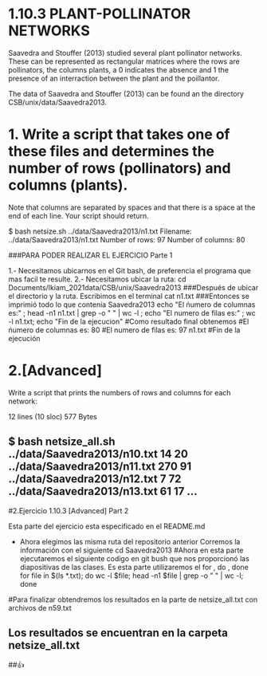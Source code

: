 # 1.10.3  PLANT-POLLINATOR NETWORKS
Saavedra and Stouffer (2013) studied several plant pollinator networks. These can be represented as rectangular matrices where the rows are pollinators,
the columns plants, a 0 indicates the absence and 1 the presence of an interraction between the plant and the poillantor.

The data of Saavedra and Stouffer (2013) can be found an the directory CSB/unix/data/Saavedra2013.

# 1. Write a script that takes one of these files and determines the number of rows (pollinators) and columns (plants). 

Note that columns are separated by spaces and that there is a space at the end of each line. Your script should return. 

$ bash netsize.sh ../data/Saavedra2013/n1.txt
Filename: ../data/Saavedra2013/n1.txt
Number of rows: 97
Number of columns: 80

###PARA PODER REALIZAR EL EJERCICIO Parte 1

1.- Necesitamos ubicarnos en el Git bash, de preferencia el programa que mas facil te resulte.
2.- Necesitamos ubicar la ruta:
     cd Documents/Ikiam_2021data/CSB/unix/Saavedra2013
###Después de ubicar el directorio y la ruta.
Escribimos en el terminal
cat n1.txt
###Entonces se imprimió todo lo que contenia Saavedra2013
 echo "El ńumero de columnas es:" ; head -n1 n1.txt | grep -o " " | wc -l ; echo "El numero de filas es:" ; wc -l n1.txt; echo "Fin de la ejecucion"
#Como resultado final obtenemos
#El ńumero de columnas es:
80
#El numero de filas es:
97 n1.txt
#Fin de la ejecución

# 2.[Advanced]
Write a script that prints the numbers of rows and columns for each network: 

12 lines (10 sloc)  577 Bytes

$ bash netsize_all.sh
../data/Saavedra2013/n10.txt 14 20
../data/Saavedra2013/n11.txt 270 91
../data/Saavedra2013/n12.txt 7 72
../data/Saavedra2013/n13.txt 61 17
...  
---------------------------------------------------------------------------------------------------------------------------------------------------
#2.Ejercicio 1.10.3 [Advanced] Part 2

 Esta parte del ejercicio esta especificado en el README.md
 - Ahora elegimos las misma ruta del repositorio anterior
 Corremos la información con el siguiente 
 cd Saavedra2013
 #Ahora en esta parte ejecutaremos el siguiente codigo en git bush que nos proporcionó las diapositivas de las clases.
 Es esta parte utilizaremos el for , do , done
 for file in $(ls *.txt); do wc -l $file; head -n1 $file | grep -o " " | wc -l; done
 
#Para finalizar obtendremos los resultados en la parte de netsize_all.txt con archivos de n59.txt

## Los resultados se encuentran en la carpeta netsize_all.txt

##:+1:

